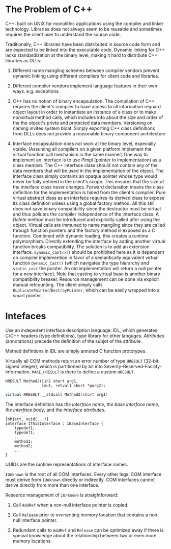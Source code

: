 # The Problem of C++ 

C++: built on UNIX for monolithic applications using the compiler and linker technology. Libraries does not always seem to be reusable and sometimes requires the client user to understand the source code.

Traditionally, C++ libraries have been distributed in source code form and are expected to be linked into the executable code. Dynamic linking for C++ lacks standardization at the binary level, making it hard to distribute C++ libraries as DLLs: 

1. Different name mangling schemes between compiler vendors prevent dynamic linking using different compilers for client code and libraries.

2. Different compiler vendors implement language features in their own ways. e.g. exceptions.

3. C++ has no notion of binary encapsulation. The compilation of C++ requires the client's compiler to have access to all information reguard object layout in order to instantiate an instance of a class or to make nonvirtual method calls, which includes info about the size and order of the the object's privte and protected data members. Versioning on naming invites system bloat. Simply exporting C++ class definitions from DLLs does not provide a reasonable binary component architecture

4. Interface encapsulation does not work at the binary level, especially vtable. (Assuming all compilers on a given platform implement the virtual function call mechanism in the same manner) One way to implement an interface is to use _Pimpl_ (pointer to implementation) as a class member. The C++ interface class should not contain any of the data members that will be used in the implementation of the object. The interface class simply contains an opaque pointer whose type would never be fully defined in the  client's scope. This ensures that the size of the interface class never changes. Forward declaration means the class definition for the implementation is hided from the client's compiler. Pure virtual abstract class as an interface requires its derived class to expose its class definition unless using a global factory method. All this still does not save binary compatibility since the destructor must be virtual and thus pollutes the compiler independence of the interface class. A _Delete_ method must be introduced and explicitly called after using the object. Virtual calls are immuned to name mangling since they are called through function pointers and the factory method is exposed as a C function. Combined with dynamic loading, this creates a runtime polymorphism.
Directly extending the interface by adding another virtual function breaks compatibility. The solution is to add an extension interface. `dynamic_cast<>()` should be prohibited here as it is dependent on compiler implemention in favor of a semantically equivalent virtual function `Dynamic_Cast()` (which navigates the type hierarchy and `static_cast` the pointer. An old implementation will return a null pointer for a new interface). Note that casting to virtual base is another binary compatibility breaker. Resource management can be done via explicit manual refcounting. The client simply calls `DuplicatePointer`/`DestroyPointer`, which can be easily wrapped into a smart pointer.

# Intefaces

Use an indepedent interface description language: IDL, which generates C/C++ headers (type definitions), type library for other languges. _Attributes_ (annotations) precede the definition of the subjet of the attribute.

Method defintions in IDL are simply annoted C function prototypes.

Virtually all COM methods return an error number of type `HRESULT` (32-bit signed integer), which is partitioned by bit into Severity-Reserved-Facility-Information. `MAKE_HRESULT` is there to define a custom `HRESULT`.

```idl
HRESULT Method2([in] short arg1,
                [out, retval] short *parg2);
```

```cpp
virtual HRESULT __stdcall Method2(short arg1)
```

The interface definition has _the interface name_, _the base interface name_, _the interface body_, and _the interface atrributes_.

```idl
[object, uuid(...)]
interface IThisInterface : IBaseInterface {
    typedef1;
    typedef1;
    ...
    method1;
    method2;
    ...
}
```

UUIDs are the runtime representations of interface names.

`IUnknown` is the root of all COM interfaces. Every other legal COM interface must derive from `IUnknown` directly or indirectly. COM interfaces cannot derive directly from more than one interface.

Resource management of `IUnknown` is straightforward:

1. Call `AddRef` when a non-null interface pointer is copied.

2. Call `Release` prior to overwriting memory location that contains a non-null interface pointer.

3. Redundant calls to `AddRef` and `Release` can be optimized away if there is special knowledge about the relationship between two or even more memory locations.
